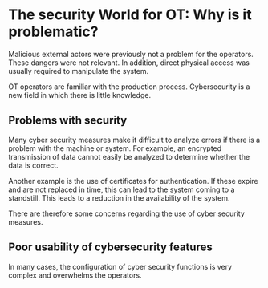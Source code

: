 # The security World for OT: Why is it problematic?

Malicious external actors were previously not a problem for the operators.  These dangers were not relevant. In addition, direct physical access was usually required to manipulate the system.

OT operators are familiar with the production process. Cybersecurity is a new field in which there is little knowledge.

## Problems with security

Many cyber security measures make it difficult to analyze errors if there is a problem with the machine or system. For example, an encrypted transmission of data cannot easily be analyzed to determine whether the data is correct. 

Another example is the use of certificates for authentication. If these expire and are not replaced in time, this can lead to the system coming to a standstill. This leads to a reduction in the availability of the system. 

There are therefore some concerns regarding the use of cyber security measures.

## Poor usability of cybersecurity features

In many cases, the configuration of cyber security functions is very complex and overwhelms the operators.

## 